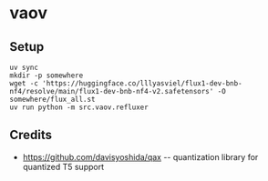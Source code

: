 # vaov

## Setup
```
uv sync
mkdir -p somewhere
wget -c 'https://huggingface.co/lllyasviel/flux1-dev-bnb-nf4/resolve/main/flux1-dev-bnb-nf4-v2.safetensors' -O somewhere/flux_all.st
uv run python -m src.vaov.refluxer
```

## Credits
 * https://github.com/davisyoshida/qax -- quantization library for quantized T5 support